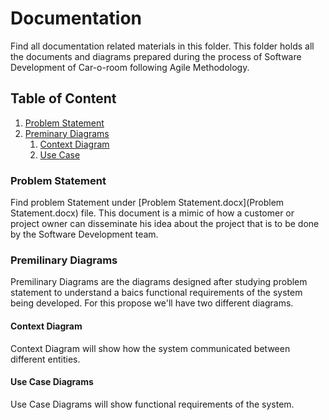 # Documentation

Find all documentation related materials in this folder. This folder holds all the documents and diagrams prepared during the process of Software Development of Car-o-room following Agile Methodology.

## Table of Content

1. [Problem Statement](#problemStatement)
2. [Preminary Diagrams](#prediagrams)
   1. [Context Diagram](#context) 
   2. [Use Case](#usecase)

### Problem Statement <a name="problemStatement"></a>

Find problem Statement under [Problem Statement.docx](Problem Statement.docx) file. This document is a mimic of how a customer or project owner can disseminate his idea about the project that is to be done by the Software Development team.

### Premilinary Diagrams <a name="prediagrams"></a>

Premilinary Diagrams are the diagrams designed after studying problem statement to understand a baics functional requirements of the system being developed. For this propose we'll have two different diagrams.

#### Context Diagram <a name="context"></a>

Context Diagram will show how the system communicated between different entities.

#### Use Case Diagrams <a name="usecase"></a>

Use Case Diagrams will show functional requirements of the system.
